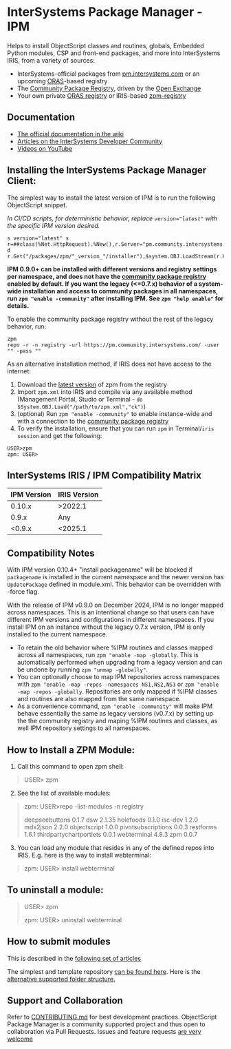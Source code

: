 # InterSystems Package Manager - IPM

Helps to install ObjectScript classes and routines, globals, Embedded Python modules, CSP and front-end packages, and more into InterSystems IRIS, from a variety of sources:
* InterSystems-official packages from [pm.intersystems.com](https://pm.intersystems.com/#/packages) or an upcoming [ORAS](https://oras.land/)-based registry
* The [Community Package Registry](https://pm.community.intersystems.com/packages/-/all), driven by the [Open Exchange](https://openexchange.intersystems.com/)
* Your own private [ORAS registry](https://oras.land/adopters) or IRIS-based [zpm-registry](https://github.com/intersystems-community/zpm-registry)

## Documentation
* [The official documentation in the wiki](https://github.com/intersystems-community/zpm/wiki/)
* [Articles on the InterSystems Developer Community](https://community.intersystems.com/tags/objectscript-package-manager-zpm)
* [Videos on YouTube](https://www.youtube.com/playlist?list=PLKb2cBVphNQRcmxt4LtYDyLJEPfF4X4-4)

## Installing the InterSystems Package Manager Client:

The simplest way to install the latest version of IPM is to run the following ObjectScript snippet.

_In CI/CD scripts, for deterministic behavior, replace `version="latest"` with the specific IPM version desired._

```
s version="latest" s r=##class(%Net.HttpRequest).%New(),r.Server="pm.community.intersystems.com",r.SSLConfiguration="ISC.FeatureTracker.SSL.Config" d r.Get("/packages/zpm/"_version_"/installer"),$system.OBJ.LoadStream(r.HttpResponse.Data,"c")
```

**IPM 0.9.0+ can be installed with different versions and registry settings per namespace, and does not have the [community package registry](https://openexchange.intersystems.com/?zpm=1) enabled by default. If you want the legacy (<=0.7.x) behavior of a system-wide installation and access to community packages in all namespaces, run `zpm "enable -community"` after installing IPM. See `zpm "help enable"` for details.**

To enable the community package registry without the rest of the legacy behavior, run:

```
zpm
repo -r -n registry -url https://pm.community.intersystems.com/ -user "" -pass ""
```

As an alternative installation method, if IRIS does not have access to the internet:

1. Download the [latest version](https://pm.community.intersystems.com/packages/zpm/latest/installer) of zpm from the registry
2. Import `zpm.xml` into IRIS and compile via any available method (Management Portal, Studio or Terminal - `do $System.OBJ.Load("/path/to/zpm.xml","ck")`)
3. (optional) Run `zpm "enable -community"` to enable instance-wide and with a connection to the [community package registry](https://pm.community.intersystems.com)
4. To verify the installation, ensure that you can run `zpm` in Terminal/`iris session` and get the following:

```
USER>zpm
zpm: USER>
```

## InterSystems IRIS / IPM Compatibility Matrix

| IPM Version    | IRIS Version               |
|----------------|----------------------------|
| 0.10.x         | >2022.1                    |
| 0.9.x          | Any                        |
| <0.9.x         | <2025.1                    |

## Compatibility Notes

With IPM version 0.10.4+ "install packagename" will be blocked if `packagename` is installed in the current namespace and the newer version has `UpdatePackage` defined in module.xml. This behavior can be overridden with -force flag.

With the release of IPM v0.9.0 on December 2024, IPM is no longer mapped across namespaces.
This is an intentional change so that users can have different IPM versions and configurations in different namespaces.
If you install IPM on an instance without the legacy 0.7.x version, IPM is only installed to the current namespace.

* To retain the old behavior where %IPM routines and classes mapped across all namespaces, run `zpm "enable -map -globally`. This is automatically performed when upgrading from a legacy version and can be undone by running `zpm "unmap -globally"`.
* You can optionally choose to map IPM repositories across namespaces with `zpm "enable -map -repos -namespaces NS1,NS2,NS3` or `zpm "enable -map -repos -globally`. Repositories are only mapped if %IPM classes and routines are also mapped from the same namespace.
* As a convenience command, `zpm "enable -community"` will make IPM behave essentially the same as legacy versions (v0.7.x) by setting up the the community registry and maping %IPM routines and classes, as well IPM repository settings to all namespaces.

## How to Install a ZPM Module:

1. Call this command to open zpm shell:
> USER> zpm

2. See the list of available modules:
> zpm: USER>repo -list-modules -n registry
>
> deepseebuttons 0.1.7
> dsw 2.1.35
> holefoods 0.1.0
> isc-dev 1.2.0
> mdx2json 2.2.0
> objectscript 1.0.0
> pivotsubscriptions 0.0.3
> restforms 1.6.1
> thirdpartychartportlets 0.0.1
> webterminal 4.8.3
> zpm 0.0.7

3. You can load any module that resides in any of the defined repos into IRIS. E.g. here is the way to install webterminal:
> zpm: USER> install webterminal

## To uninstall a module:
> USER> zpm
>
> zpm: USER> uninstall webterminal

## How to submit modules
This is described in the [following set of articles](https://community.intersystems.com/tags/objectscript-package-manager)

The simplest and template repository [can be found here](https://openexchange.intersystems.com/package/objectscript-package-example).
Here is the [alternative supported folder structure.](https://openexchange.intersystems.com/package/objectscript-package-template)

## Support and Collaboration
Refer to [CONTRIBUTING.md](CONTRIBUTING.md) for best development practices.
ObjectScript Package Manager is a community supported project and thus open to collaboration via Pull Requests.
Issues and feature requests [are very welcome](https://github.com/intersystems-community/zpm/issues)
